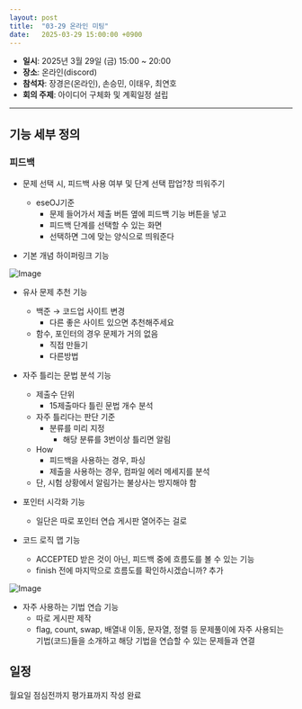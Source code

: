 ```yaml
---
layout: post
title:  "03-29 온라인 미팅"
date:   2025-03-29 15:00:00 +0900
---
```


- **일시**: 2025년 3월 29일 (금) 15:00 ~ 20:00
- **장소**: 온라인(discord)
- **참석자**: 장경은(온라인), 손승민, 이태우, 최연호
- **회의 주제**: 아이디어 구체화 및 계획일정 설립

---

## 기능 세부 정의

### 피드백

- 문제 선택 시, 피드백 사용 여부 및 단계 선택 팝업?창 띄워주기
    - eseOJ기준
        - 문제 들어가서 제출 버튼 옆에 피드백 기능 버튼을 넣고
        - 피드백 단계를 선택할 수 있는 화면
        - 선택하면 그에 맞는 양식으로 띄워준다

- 기본 개념 하이퍼링크 기능

![Image](https://github.com/user-attachments/assets/ab09e92f-b9d0-4336-b8c8-178c527ea564)

- 유사 문제 추천 기능
    - 백준 → 코드업 사이트 변경
        - 다른 좋은 사이트 있으면 추천해주세요
    - 함수, 포인터의 경우 문제가 거의 없음
        - 직접 만들기
        - 다른방법

- 자주 틀리는 문법 분석 기능
    - 제출수 단위
        - 15제출마다 틀린 문법 개수 분석
    - 자주 틀리다는 판단 기준
        - 분류를 미리 지정
            - 해당 분류를 3번이상 틀리면 알림
    - How
        - 피드백을 사용하는 경우, 파싱
        - 제출을 사용하는 경우, 컴파일 에러 메세지를 분석
    - 단, 시험 상황에서 알림가는 불상사는 방지해야 함

- 포인터 시각화 기능
    - 일단은 따로 포인터 연습 게시판 열어주는 걸로

- 코드 로직 맵 기능
    - ACCEPTED 받은 것이 아닌, 피드백 중에 흐름도를 볼 수 있는 기능
    - finish 전에 마지막으로 흐름도를 확인하시겠습니까? 추가
    
![Image](https://github.com/user-attachments/assets/3c025c60-23f3-4806-b18d-0c871613ce51)

- 자주 사용하는 기법 연습 기능
    - 따로 게시판 제작
    - flag, count, swap, 배열내 이동, 문자열, 정렬 등 문제풀이에 자주 사용되는 기법(코드)들을 소개하고 해당 기법을 연습할 수 있는 문제들과 연결

## 일정

월요일 점심전까지 평가표까지 작성 완료